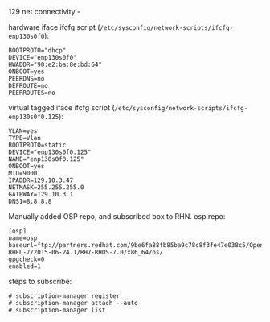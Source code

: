 129 net connectivity - 

hardware iface ifcfg script (`/etc/sysconfig/network-scripts/ifcfg-enp130s0f0`):
```
BOOTPROTO="dhcp"
DEVICE="enp130s0f0"
HWADDR="90:e2:ba:8e:bd:64"
ONBOOT=yes
PEERDNS=no
DEFROUTE=no
PEERROUTES=no
```

virtual tagged iface ifcfg script (`/etc/sysconfig/network-scripts/ifcfg-enp130s0f0.125`):
```
VLAN=yes
TYPE=Vlan
BOOTPROTO=static
DEVICE="enp130s0f0.125"
NAME="enp130s0f0.125"
ONBOOT=yes
MTU=9000
IPADDR=129.10.3.47
NETMASK=255.255.255.0
GATEWAY=129.10.3.1
DNS1=8.8.8.8
```

Manually added OSP repo, and subscribed box to RHN.
osp.repo:
```
[osp]
name=osp
baseurl=ftp://partners.redhat.com/9be6fa88fb85ba9c78c8f3fe47e038c5/OpenStack/7.0-RHEL-7/2015-06-24.1/RH7-RHOS-7.0/x86_64/os/
gpgcheck=0
enabled=1
```

steps to subscribe:
```
# subscription-manager register
# subscription-manager attach --auto
# subscription-manager list
```